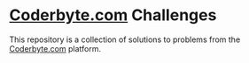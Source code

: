 # [Coderbyte.com](https://coderbyte.com) Challenges

This repository is a collection of solutions to problems from the [Coderbyte.com](https://coderbyte.com) platform.
